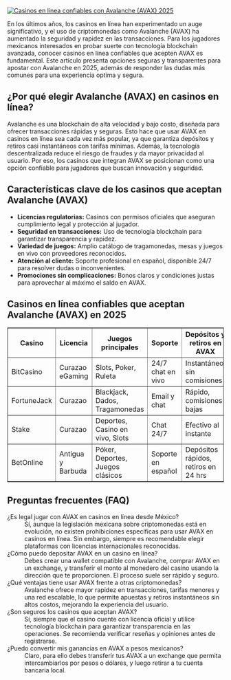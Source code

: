 [![Casinos en línea confiables con Avalanche (AVAX) 2025](https://123-caf.pages.dev/gitsignup.png)](https://vrmoo.ru/Bt82HjjY)

<div>     <p>En los últimos años, los casinos en línea han experimentado un auge significativo, y el uso de criptomonedas como Avalanche (AVAX) ha aumentado la seguridad y rapidez en las transacciones. Para los jugadores mexicanos interesados en probar suerte con tecnología blockchain avanzada, conocer casinos en línea confiables que acepten AVAX es fundamental. Este artículo presenta opciones seguras y transparentes para apostar con Avalanche en 2025, además de responder las dudas más comunes para una experiencia optima y segura.</p>     <h2>¿Por qué elegir Avalanche (AVAX) en casinos en línea?</h2>     <p>Avalanche es una blockchain de alta velocidad y bajo costo, diseñada para ofrecer transacciones rápidas y seguras. Esto hace que usar AVAX en casinos en línea sea cada vez más popular, ya que garantiza depósitos y retiros casi instantáneos con tarifas mínimas. Además, la tecnología descentralizada reduce el riesgo de fraudes y da mayor privacidad al usuario. Por eso, los casinos que integran AVAX se posicionan como una opción confiable para jugadores que buscan innovación y seguridad.</p>     <h2>Características clave de los casinos que aceptan Avalanche (AVAX)</h2>     <ul>       <li><strong>Licencias regulatorias:</strong> Casinos con permisos oficiales que aseguran cumplimiento legal y protección al jugador.</li>       <li><strong>Seguridad en transacciones:</strong> Uso de tecnología blockchain para garantizar transparencia y rapidez.</li>       <li><strong>Variedad de juegos:</strong> Amplio catálogo de tragamonedas, mesas y juegos en vivo con proveedores reconocidos.</li>       <li><strong>Atención al cliente:</strong> Soporte profesional en español, disponible 24/7 para resolver dudas o inconvenientes.</li>       <li><strong>Promociones sin complicaciones:</strong> Bonos claros y condiciones justas para aprovechar al máximo el saldo en AVAX.</li>     </ul>     <h2>Casinos en línea confiables que aceptan Avalanche (AVAX) en 2025</h2>     <table border="1" cellpadding="8" cellspacing="0">       <thead>         <tr>           <th>Casino</th>           <th>Licencia</th>           <th>Juegos principales</th>           <th>Soporte</th>           <th>Depósitos y retiros en AVAX</th>         </tr>       </thead>       <tbody>         <tr>           <td>BitCasino</td>           <td>Curazao eGaming</td>           <td>Slots, Poker, Ruleta</td>           <td>24/7 chat en vivo</td>           <td>Instantáneo, sin comisiones</td>         </tr>         <tr>           <td>FortuneJack</td>           <td>Curazao</td>           <td>Blackjack, Dados, Tragamonedas</td>           <td>Email y chat</td>           <td>Rápido, comisiones bajas</td>         </tr>         <tr>           <td>Stake</td>           <td>Curazao</td>           <td>Deportes, Casino en vivo, Slots</td>           <td>Chat 24/7</td>           <td>Efectivo al instante</td>         </tr>         <tr>           <td>BetOnline</td>           <td>Antigua y Barbuda</td>           <td>Póker, Deportes, Juegos clásicos</td>           <td>Soporte en español</td>           <td>Depósitos rápidos, retiros en 24 hrs</td>         </tr>       </tbody>     </table>     <h2>Preguntas frecuentes (FAQ)</h2>     <dl>       <dt>¿Es legal jugar con AVAX en casinos en línea desde México?</dt>       <dd>Sí, aunque la legislación mexicana sobre criptomonedas está en evolución, no existen prohibiciones específicas para usar AVAX en casinos en línea. Sin embargo, siempre es recomendable elegir plataformas con licencias internacionales reconocidas.</dd>       <dt>¿Cómo puedo depositar AVAX en un casino en línea?</dt>       <dd>Debes crear una wallet compatible con Avalanche, comprar AVAX en un exchange, y transferir el monto al monedero del casino usando la dirección que te proporcionen. El proceso suele ser rápido y seguro.</dd>       <dt>¿Qué ventajas tiene usar AVAX frente a otras criptomonedas?</dt>       <dd>Avalanche ofrece mayor rapidez en transacciones, tarifas menores y una red escalable, lo que permite apuestas y retiros instantáneos sin altos costos, mejorando la experiencia del usuario.</dd>       <dt>¿Son seguros los casinos que aceptan AVAX?</dt>       <dd>Sí, siempre que el casino cuente con licencia oficial y utilice tecnología blockchain para garantizar transparencia en las operaciones. Se recomienda verificar reseñas y opiniones antes de registrarse.</dd>       <dt>¿Puedo convertir mis ganancias en AVAX a pesos mexicanos?</dt>       <dd>Claro, para ello debes transferir tus AVAX a un exchange que permita intercambiarlos por pesos o dólares, y luego retirar a tu cuenta bancaria local.</dd>     </dl>   </div>